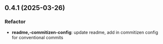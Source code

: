 ## 0.4.1 (2025-03-26)

### Refactor

- **readme,-commitizen-config**: update readme, add in commitizen config for conventional commits
